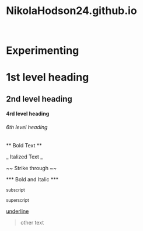 # NikolaHodson24.github.io

<br>

# Experimenting 
# 1st level heading
## 2nd level heading
#### 4rd level heading
###### 6th level heading
** Bold Text **

_ Italized Text _

~~ Strike through ~~

*** Bold and Italic ***
  
<sub> subscript </sub> 

<sup> superscript </sup>

<ins> underline </ins>

> other text 

